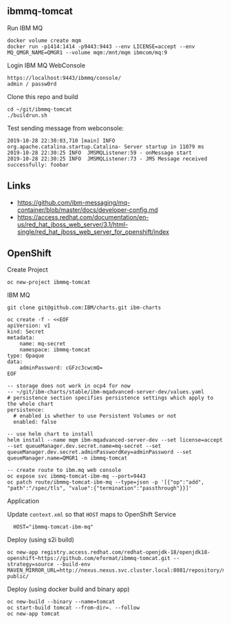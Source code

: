 ## ibmmq-tomcat

Run IBM MQ
```
docker volume create mqm
docker run -p1414:1414 -p9443:9443 --env LICENSE=accept --env MQ_QMGR_NAME=QMGR1 --volume mqm:/mnt/mqm ibmcom/mq:9
```

Login IBM MQ WebConsole
```
https://localhost:9443/ibmmq/console/
admin / passw0rd
```

Clone this repo and build
```
cd ~/git/ibmmq-tomcat
./buildrun.sh
```

Test sending message from webconsole:
```
2019-10-28 22:30:03,710 [main] INFO  org.apache.catalina.startup.Catalina- Server startup in 11079 ms
2019-10-28 22:30:25 INFO  JMSMQListener:59 - onMessage start 
2019-10-28 22:30:25 INFO  JMSMQListener:73 - JMS Message received successfully: foobar
```

## Links

- https://github.com/ibm-messaging/mq-container/blob/master/docs/developer-config.md
- https://access.redhat.com/documentation/en-us/red_hat_jboss_web_server/3.1/html-single/red_hat_jboss_web_server_for_openshift/index


## OpenShift

Create Project
```
oc new-project ibmmq-tomcat
```

IBM MQ
```
git clone git@github.com:IBM/charts.git ibm-charts

oc create -f - <<EOF
apiVersion: v1
kind: Secret
metadata:  
    name: mq-secret
    namespace: ibmmq-tomcat
type: Opaque
data:  
    adminPassword: cGFzc3cwcmQ=
EOF

-- storage does not work in ocp4 for now
-- ~/git/ibm-charts/stable/ibm-mqadvanced-server-dev/values.yaml
# persistence section specifies persistence settings which apply to the whole chart
persistence:
  # enabled is whether to use Persistent Volumes or not
  enabled: false

-- use helm chart to install
helm install --name mqm ibm-mqadvanced-server-dev --set license=accept --set queueManager.dev.secret.name=mq-secret --set queueManager.dev.secret.adminPasswordKey=adminPassword --set queueManager.name=QMGR1 -n ibmmq-tomcat

-- create route to ibm.mq web console
oc expose svc ibmmq-tomcat-ibm-mq --port=9443
oc patch route/ibmmq-tomcat-ibm-mq --type=json -p '[{"op":"add", "path":"/spec/tls", "value":{"termination":"passthrough"}}]'
```

Application

Update `context.xml` so that `HOST` maps to OpenShift Service

```
  HOST="ibmmq-tomcat-ibm-mq"
```

Deploy (using s2i build)
```
oc new-app registry.access.redhat.com/redhat-openjdk-18/openjdk18-openshift~https://github.com/eformat/ibmmq-tomcat.git --strategy=source --build-env MAVEN_MIRROR_URL=http://nexus.nexus.svc.cluster.local:8081/repository/maven-public/
```

Deploy (using docker build and binary app)

```
oc new-build --binary --name=tomcat
oc start-build tomcat --from-dir=. --follow
oc new-app tomcat
```
